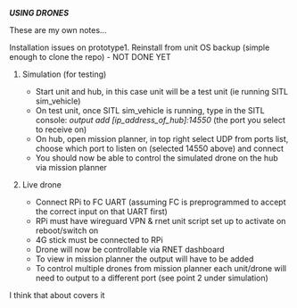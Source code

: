 ***USING DRONES***

These are my own notes...

Installation issues on prototype1. Reinstall from unit OS backup (simple enough to clone the repo) - NOT DONE YET

1. Simulation (for testing)
    - Start unit and hub, in this case unit will be a test unit (ie running SITL sim_vehicle)
    - On test unit, once SITL sim_vehicle is running, type in the SITL console: *output add [ip_address_of_hub]:14550* (the port you select to receive on)
    - On hub, open mission planner, in top right select UDP from ports list, choose which port to listen on (selected 14550 above) and connect
    - You should now be able to control the simulated drone on the hub via mission planner

2. Live drone
    - Connect RPi to FC UART (assuming FC is preprogrammed to accept the correct input on that UART first)
    - RPi must have wireguard VPN & rnet unit script set up to activate on reboot/switch on
    - 4G stick must be connected to RPi
    - Drone will now be controllable via RNET dashboard
    - To view in mission planner the output will have to be added
    - To control multiple drones from mission planner each unit/drone will need to output to a different port (see point 2 under simulation)

I think that about covers it